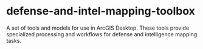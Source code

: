 defense-and-intel-mapping-toolbox
=================================

A set of tools and models for use in ArcGIS Desktop. These tools provide specialized processing and workflows for defense and intelligence mapping tasks.
